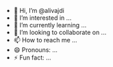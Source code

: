 - 👋 Hi, I’m @alivajdi
- 👀 I’m interested in ...
- 🌱 I’m currently learning ...
- 💞️ I’m looking to collaborate on ...
- 📫 How to reach me ...
- 😄 Pronouns: ...
- ⚡ Fun fact: ...

<!---
alivajdi/alivajdi is a ✨ special ✨ repository because its `README.md` (this file) appears on your GitHub profile.
You can click the Preview link to take a look at your changes.
--->
